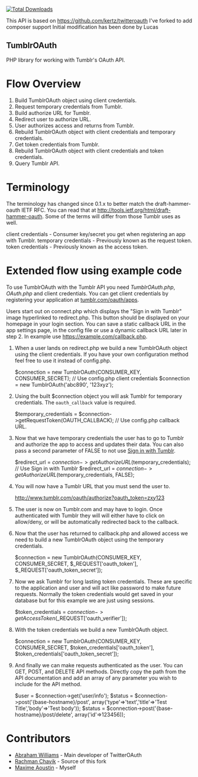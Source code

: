 [![Total Downloads](https://poser.pugx.org/maxwell2022/tumblroauth/downloads.png)](https://packagist.org/packages/maxwell2022/tumblroauth)

This API is based on https://github.com/kertz/twitteroauth
I've forked to add composer support
Initial modification has been done by Lucas

TumblrOAuth
------------

PHP library for working with Tumblr's OAuth API.

Flow Overview
=============

1. Build TumblrOAuth object using client credentials.
2. Request temporary credentials from Tumblr.
3. Build authorize URL for Tumblr.
4. Redirect user to authorize URL.
5. User authorizes access and returns from Tumblr.
6. Rebuild TumblrOAuth object with client credentials and temporary credentials.
7. Get token credentials from Tumblr.
8. Rebuild TumblrOAuth object with client credentials and token credentials.
9. Query Tumblr API.

Terminology
===========

The terminology has changed since 0.1.x to better match the draft-hammer-oauth IETF
RFC. You can read that at http://tools.ietf.org/html/draft-hammer-oauth. Some of the
terms will differ from those Tumblr uses as well.

client credentials - Consumer key/secret you get when registering an app with Tumblr.
temporary credentials - Previously known as the request token.
token credentials - Previously known as the access token.


Extended flow using example code
================================

To use TumblrOAuth with the Tumblr API you need *TumblrOAuth.php*, *OAuth.php* and
client credentials. You can get client credentials by registering your application at
[tumblr.com/oauth/apps](http://www.tumblr.com/oauth/apps).

Users start out on connect.php which displays the "Sign in with Tumblr" image hyperlinked
to redirect.php. This button should be displayed on your homepage in your login section. You can
save a static callback URL in the app settings page, in the config file or use a dynamic
callback URL later in step 2. In example use https://example.com/callback.php.

1) When a user lands on redirect.php we build a new TumblrOAuth object using the client credentials.
If you have your own configuration method feel free to use it instead of config.php.

    $connection = new TumblrOAuth(CONSUMER_KEY, CONSUMER_SECRET); // Use config.php client credentials
    $connection = new TumblrOAuth('abc890', '123xyz');

2) Using the built $connection object you will ask Tumblr for temporary credentials. The `oauth_callback` value is required.

    $temporary_credentials = $connection->getRequestToken(OAUTH_CALLBACK); // Use config.php callback URL.

3) Now that we have temporary credentials the user has to go to Tumblr and authorize the app
to access and updates their data. You can also pass a second parameter of FALSE to not use [Sign
in with Tumblr](https://dev.Tumblr.com/docs/auth/sign-Tumblr).

    $redirect_url = $connection->getAuthorizeURL($temporary_credentials); // Use Sign in with Tumblr
    $redirect_url = $connection->getAuthorizeURL($temporary_credentials, FALSE);

4) You will now have a Tumblr URL that you must send the user to.

    http://www.tumblr.com/oauth/authorize?oauth_token=zxy123

5) The user is now on Tumblr.com and may have to login. Once authenticated with Tumblr they will
will either have to click on allow/deny, or will be automatically redirected back to the callback.

6) Now that the user has returned to callback.php and allowed access we need to build a new
TumblrOAuth object using the temporary credentials.

    $connection = new TumblrOAuth(CONSUMER_KEY, CONSUMER_SECRET, $_REQUEST['oauth_token'], $_REQUEST['oauth_token_secret']);

7) Now we ask Tumblr for long lasting token credentials. These are specific to the application
and user and will act like password to make future requests. Normally the token credentials would
get saved in your database but for this example we are just using sessions.

    $token_credentials = $connection->getAccessToken($_REQUEST['oauth_verifier']);

8) With the token credentials we build a new TumblrOAuth object.

    $connection = new TumblrOAuth(CONSUMER_KEY, CONSUMER_SECRET, $token_credentials['oauth_token'],
    $token_credentials['oauth_token_secret']);

9) And finally we can make requests authenticated as the user. You can GET, POST, and DELETE API
methods. Directly copy the path from the API documentation and add an array of any parameter
you wish to include for the API method.

    $user = $connection->get('user/info');
    $status = $connection->post('{base-hostname}/post', array('type'=>'text','title'=>'Test Title','body'=>'Test body'));
    $status = $connection->post('{base-hostname}/post/delete', array('id'=>123456));

Contributors
============

* [Abraham Williams](https://twitter.com/abraham) - Main developer of TwitterOAuth
* [Rachman Chavik](https://github.com/rchavik) - Source of this fork
* [Maxime Aoustin](https://github.com/maxwell2022) - Myself
